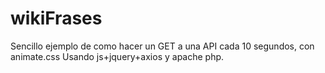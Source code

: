 # wikiFrases
Sencillo ejemplo de como hacer un GET a una API cada 10 segundos, con animate.css
Usando js+jquery+axios y apache php.